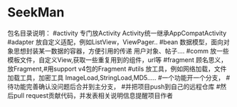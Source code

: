 # SeekMan
包名目录说明：     #activity             专门放Activity                 Activity统一继承AppCompatActivity     #adapter             放自定义适配，例如ListView，ViewPager..     #bean             数据模型，面向对象思想封装某一数据的容器，方便引用的传递                 用户对象、帖子....     #comm             放一些模板文件，自定义View,获取一些重复用到的组件，url等     #fragment             顾名思义，放Fragment,#用support v4包的Fragment     #utils             放工具，例如网络加载，文件加载工具，加密工具                 ImageLoad,StringLoad,MD5.....      #一个功能开一个分支，     #待功能完善确认没问题后合并到主分支，     #并把项目push到自己的远程仓库     #然后pull request贡献代码，并发表相关说明信息提醒项目作者
